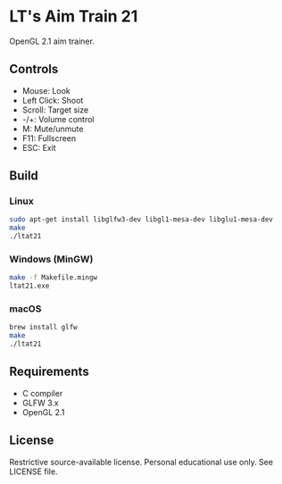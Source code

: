 # LT's Aim Train 21

OpenGL 2.1 aim trainer.

## Controls

- Mouse: Look
- Left Click: Shoot
- Scroll: Target size
- -/+: Volume control
- M: Mute/unmute
- F11: Fullscreen
- ESC: Exit

## Build

### Linux
```bash
sudo apt-get install libglfw3-dev libgl1-mesa-dev libglu1-mesa-dev
make
./ltat21
```

### Windows (MinGW)
```bash
make -f Makefile.mingw
ltat21.exe
```

### macOS
```bash
brew install glfw
make
./ltat21
```

## Requirements

- C compiler
- GLFW 3.x
- OpenGL 2.1

## License

Restrictive source-available license. Personal educational use only. See LICENSE file.